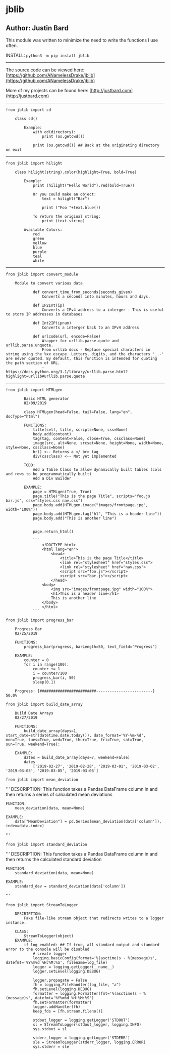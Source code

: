 # jblib
## Author: Justin Bard

This module was written to minimize the need to write the functions I use often.

INSTALL:  ` python3 -m pip install jblib `

---
The source code can be viewed here: [https://github.com/ANamelessDrake/jblib](https://github.com/ANamelessDrake/jblib)

More of my projects can be found here: [http://justbard.com](http://justbard.com)

---
` from jblib import cd `
```
    class cd()
            
        Example: 
            with cd(directory):
                print (os.getcwd()) 

            print (os.getcwd()) ## Back at the originating directory on exit
```

---
` from jblib import hilight `
```
    class hilight(string).color(highlight=True, bold=True)

        Example:
            print (hilight("Hello World").red(bold=True))

            Or you could make an object:
                text = hilight("Bar")

                print ("Foo "+text.blue())

            To return the original string:
                print (text.string)
        
        Available Colors:
            red
            green
            yellow
            blue
            purple
            teal
            white
```

---
` from jblib import convert_module `
```
    Module to convert various data
            
            def convert_time_from_seconds(seconds_given)
                Converts a seconds into minutes, hours and days. 
            
            def IP2Int(ip)
                Converts a IPv4 address to a interger - This is useful to store IP addresses in databases
            
            def Int2IP(ipnum)
                Converts a interger back to an IPv4 address

            def urlcode(url, encode=False)
                Wrapper for urllib.parse.quote and urllib.parse.unquote.
                From urllib docs - Replace special characters in string using the %xx escape. Letters, digits, and the characters '_.-' are never quoted. By default, this function is intended for quoting the path section of URL. 
                - https://docs.python.org/3.1/library/urllib.parse.html?highlight=urllib#urllib.parse.quote
```

---
` from jblib import HTMLgen `
```
        Basic HTML generator
        02/09/2019

        class HTMLgen(head=False, tail=False, lang="en", docType="html")

        FUNCTIONS:
            title(self, title, scripts=None, css=None)
            body.add(content)
            tag(tag, content=False, close=True, cssclass=None)
            image(src, alt=None, srcset=None, height=None, width=None, style=None, cssclass=None)
            br() <-- Returns a </ br> tag
            div(cssclass) <-- Not yet implemented 
        
        TODO: 
            Add a Table Class to allow dynamically built tables (cols and rows to be programmatically built)
            Add a Div Builder

        EXAMPLE:
            page = HTMLgen(True, True)
            page.title("This is the page Title", scripts="foo.js bar.js", css="styles.css nav.css")
            page.body.add(HTMLgen.image("images/frontpage.jpg", width="100%"))
            page.body.add(HTMLgen.tag("h1", "This is a header line"))
            page.body.add("This is another line")


            page.return_html()

            ```
                <!DOCTYPE html>
                <html lang="en">
                    <head>
                        <title>This is the page Title</title>
                        <link rel="stylesheet" href="styles.css">
                        <link rel="stylesheet" href="nav.css">
                        <script src="foo.js"></script>
                        <script src="bar.js"></script>
                    </head>
                <body>
                    <img src="images/frontpage.jpg" width="100%">
                    <h1>This is a header line</h1>
                    This is another line
                </body>
                </html>
            ```
```

` from jblib import progress_bar `
```
    Progress Bar
    02/25/2019
    
    FUNCTIONS:
        progress_bar(progress, barLength=50, text_field="Progress")

    EXAMPLE:
        counter = 0
        for i in range(100):
            counter += 1
            i = counter/100
            progress_bar(i, 50)
            sleep(0.1)

    Progress: [#########################-------------------------] 50.0%
```

` from jblib import build_date_array `

```
    Build Date Arrays
    02/27/2019

    FUNCTIONS:
        build_date_array(days=1, start_date=str(datetime.date.today()), date_format='%Y-%m-%d', mon=True, tues=True, wed=True, thur=True, fri=True, sat=True, sun=True, weekend=True):

    EXAMPLE:
        dates = build_date_array(days=7, weekend=False)
        dates
            ['2019-02-27', '2019-02-28', '2019-03-01', '2019-03-02', '2019-03-03', '2019-03-05', '2019-03-06']
```

` from jblib import mean_deviation `

'''
    DESCRIPTION:
        This function takes a Pandas DataFrame column in and then returns a series of calculated mean deviations

    FUNCTION:
        mean_deviation(data, mean=None)

    EXAMPLE:
        data["MeanDeviation"] = pd.Series(mean_deviation(data['column']), index=data.index)
'''


` from jblib import standard_deviation `

'''
    DESCRIPTION:
        This function takes a Pandas DataFrame column in and then returns the calculated standard deviation

    FUNCTION:
        standard_deviation(data, mean=None)

    EXAMPLE:
        standard_dev = standard_deviation(data['column'])
'''

` from jblib import StreamToLogger `

```
    DESCRIPTION:
        Fake file-like stream object that redirects writes to a logger instance.
        
    CLASS:
        StreamToLogger(object)
    EXAMPLE:
        if log_enabled: ## If true, all standard output and standard error to the console will be disabled
            # create logger
            logging.basicConfig(format='%(asctime)s - %(message)s', datefmt='%Y%m%d %H:%M:%S', filename=log_file)
            logger = logging.getLogger(__name__)
            logger.setLevel(logging.DEBUG)

            logger.propagate = False
            fh = logging.FileHandler(log_file, "a")
            fh.setLevel(logging.DEBUG)
            formatter = logging.Formatter(fmt='%(asctime)s - %(message)s', datefmt='%Y%m%d %H:%M:%S')
            fh.setFormatter(formatter)
            logger.addHandler(fh)
            keep_fds = [fh.stream.fileno()]

            stdout_logger = logging.getLogger('STDOUT')
            sl = StreamToLogger(stdout_logger, logging.INFO)
            sys.stdout = sl

            stderr_logger = logging.getLogger('STDERR')
            sle = StreamToLogger(stderr_logger, logging.ERROR)
            sys.stderr = sle
```